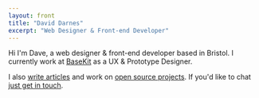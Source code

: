```yaml
---
layout: front
title: "David Darnes"
excerpt: "Web Designer & Front-end Developer"
---
```


Hi I'm Dave, a web designer & front-end developer based in Bristol. I currently work at [BaseKit](http://developers.basekit.com) as a UX & Prototype Designer.

I also [write articles](http://daviddarnes.github.io/articles/) and work on [open source projects](http://daviddarnes.github.io/experiments/). If you'd like to chat [just get in touch](http://enable-javascript.com/ "my email").


